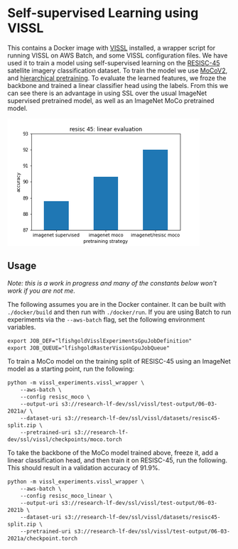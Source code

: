 # Self-supervised Learning using VISSL

This contains a Docker image with [VISSL](https://github.com/facebookresearch/vissl) installed, a wrapper script for running VISSL on AWS Batch, and some VISSL configuration files. We have used it to train a model using self-supervised learning on the [RESISC-45](https://arxiv.org/abs/1703.00121) satellite imagery classification dataset. To train the model we use [MoCoV2](https://arxiv.org/abs/1911.05722), and [hierarchical pretraining](https://arxiv.org/abs/2103.12718). To evaluate the learned features, we froze the backbone and trained a linear classifier head using the labels. From this we can see there is an advantage in using SSL over the usual ImageNet supervised pretrained model, as well as an ImageNet MoCo pretrained model.

![ImageNet/RESISC MoCo model has better accuracy than ImageNet pretrained models](img/ssl-advantage.png)

## Usage

*Note: this is a work in progress and many of the constants below won't work if you are not me.*

The following assumes you are in the Docker container. It can be built with `./docker/build` and then run with `./docker/run`. If you are using Batch to run experiments via the `--aws-batch` flag, set the following environment variables.

```
export JOB_DEF="lfishgoldVisslExperimentsGpuJobDefinition"
export JOB_QUEUE="lfishgoldRasterVisionGpuJobQueue"
```

To train a MoCo model on the training split of RESISC-45 using an ImageNet model as a starting point, run the following:

```
python -m vissl_experiments.vissl_wrapper \
    --aws-batch \
    --config resisc_moco \
    --output-uri s3://research-lf-dev/ssl/vissl/test-output/06-03-2021a/ \
    --dataset-uri s3://research-lf-dev/ssl/vissl/datasets/resisc45-split.zip \
    --pretrained-uri s3://research-lf-dev/ssl/vissl/checkpoints/moco.torch
```

To take the backbone of the MoCo model trained above, freeze it, add a linear classification head, and then train it on RESISC-45, run the following. This should result in a validation accuracy of 91.9%.

```
python -m vissl_experiments.vissl_wrapper \
    --aws-batch \
    --config resisc_moco_linear \
    --output-uri s3://research-lf-dev/ssl/vissl/test-output/06-03-2021b \
    --dataset-uri s3://research-lf-dev/ssl/vissl/datasets/resisc45-split.zip \
    --pretrained-uri s3://research-lf-dev/ssl/vissl/test-output/06-03-2021a/checkpoint.torch
```
